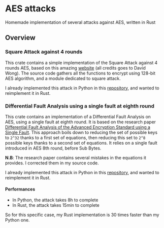 # AES attacks

Homemade implementation of several attacks against AES, written in Rust

## Overview

### Square Attack against 4 rounds

This crate contains a simple implementation of the Square Attack against 4 rounds AES, based on this amazing 
[website](https://www.davidwong.fr/blockbreakers/) (all credits goes to David Wong). The source code gathers all the 
functions to encrypt using 128-bit AES algorithm, and a module dedicated to square attack.

I already implemented this attack in Python in this [repository](https://github.com/thomasperrot/aes-square-attack), 
and wanted to reimplement it in Rust.

### Differential Fault Analysis using a single fault at eighth round

This crate contains an implementation of a Differential Fault Analysis on AES, using a single fault at eighth round. 
It is based on the research paper [Differential Fault Analysis of the Advanced Encryption Standard using a Single Fault](https://eprint.iacr.org/2009/575.pdf). 
This approach boils down to reducing the set of possible keys to `2^32` thanks to a first set of equations, then 
reducing this set to `2^8` possible keys thanks to a second set of equations. It relies on a single fault introduced in 
AES 8th round, before Sub Bytes.

**N.B**: The research paper contains several mistakes in the equations it provides. I corrected them in my source code.

I already implemented this attack in Python in this [repository](https://github.com/thomasperrot/aes-differential-fault-analysis),
and wanted to reimplement it in Rust.

#### Performances

* In Python, the attack takes 8h to complete
* In Rust, the attack takes 15min to complete

So for this specific case, my Rust implementation is 30 times faster than my Python one.
